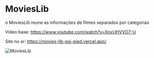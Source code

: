 # MoviesLib

o MoviesLib reune as informações de filmes separados por categorias

Video base: https://www.youtube.com/watch?v=XqxUHVVO7-U

Site no ar: https://movies-lib-psi-pied.vercel.app/

![MoviesLib](https://portfolio-douglas-six.vercel.app/img/screenshots/moviesLibLG.png)

